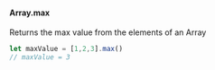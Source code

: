 #### Array.max

Returns the max value from the elements of an Array

```javascript
let maxValue = [1,2,3].max()
// maxValue = 3
```
